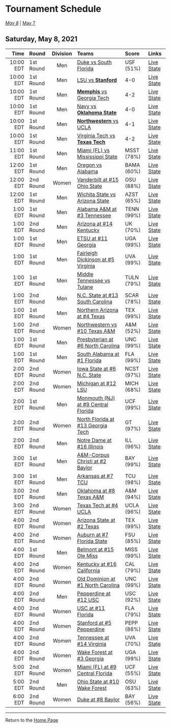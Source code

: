 # Tournament Schedule  

*[May 8](./05-08.md)* | [May 7](./05-07.md)  

## Saturday, May 8, 2021  

| Time | Round | Division | Teams | Score | Links |
| ---: | :---- | :------: | :---- | :---- | :---- |
| 10:00 EDT | 1st Round | Men   | [Duke vs South Florida](../ncaam/matches/R1_3-4_DUKE_vs_USF.md) | USF (51%) | [Live State](liveStats) |  
| 10:00 EDT | 1st Round | Men   | [LSU vs <b>Stanford</b>](../ncaam/matches/R1_19-20_LSU_vs_STAN.md) | 4-0 | [Live State](liveStats) |  
| 10:00 EDT | 1st Round | Men   | [<b>Memphis</b> vs Georgia Tech](../ncaam/matches/R1_35-36_MEM_vs_GT.md) | 4-2 | [Live State](liveStats) |  
| 10:00 EDT | 1st Round | Men   | [Navy vs <b>Oklahoma State</b>](../ncaam/matches/R1_45-46_NAVY_vs_OKST.md) | 4-0 | [Live State](liveStats) |  
| 10:00 EDT | 1st Round | Men   | [<b>Northwestern</b> vs UCLA](../ncaam/matches/R1_29-30_NW_vs_UCLA.md) | 4-1 | [Live State](liveStats) |  
| 10:00 EDT | 1st Round | Men   | [Virginia Tech vs <b>Texas Tech</b>](../ncaam/matches/R1_43-44_VT_vs_TTU.md) | 4-2 | [Live State](liveStats) |  
| 11:00 EDT | 1st Round | Men   | [Miami (FL) vs Mississippi State](../ncaam/matches/R1_11-12_MIA_vs_MSST.md) | MSST (78%) | [Live State](liveStats) |  
| 12:00 EDT | 1st Round | Men   | [Oregon vs Alabama](../ncaam/matches/R1_61-62_ORE_vs_BAMA.md) | BAMA (60%) | [Live State](liveStats) |  
| 12:00 EDT | 2nd Round | Women | [Vanderbilt at #15 Ohio State](../ncaaw/matches/R2_57-60_VANDY_vs_OSU.md) | OSU (88%) | [Live State](liveStats) |  
| 12:00 EDT | 1st Round | Men   | [Wichita State vs Arizona State](../ncaam/matches/R1_51-52_WICH_vs_AZST.md) | AZST (65%) | [Live State](liveStats) |  
| 1:00 EDT | 1st Round | Men   | [Alabama A&M at #3 Tennessee](../ncaam/matches/R1_33-34_AAMU_vs_TENN.md) | TENN (99%) | [Live State](liveStats) |  
| 1:00 EDT | 2nd Round | Men   | [Arizona at #14 Kentucky](../ncaam/matches/R2_37-40_ARIZ_vs_UK.md) | UK (70%) | [Live State](liveStats) |  
| 1:00 EDT | 1st Round | Men   | [ETSU at #11 Georgia](../ncaam/matches/R1_41-42_ETSU_vs_UGA.md) | UGA (99%) | [Live State](liveStats) |  
| 1:00 EDT | 1st Round | Men   | [Fairleigh Dickinson at #5 Virginia](../ncaam/matches/R1_17-18_FDU_vs_UVA.md) | UVA (99%) | [Live State](liveStats) |  
| 1:00 EDT | 1st Round | Men   | [Middle Tennessee vs Tulane](../ncaam/matches/R1_59-60_MTSU_vs_TULN.md) | TULN (79%) | [Live State](liveStats) |  
| 1:00 EDT | 2nd Round | Men   | [N.C. State at #13 South Carolina](../ncaam/matches/R2_25-28_NCST_vs_SCAR.md) | SCAR (78%) | [Live State](liveStats) |  
| 1:00 EDT | 1st Round | Men   | [Northern Arizona at #4 Texas](../ncaam/matches/R1_31-32_NAU_vs_TEX.md) | TEX (99%) | [Live State](liveStats) |  
| 1:00 EDT | 2nd Round | Women | [Northwestern vs #10 Texas A&M](../ncaaw/matches/R2_53-56_NW_vs_AM.md) | A&M (52%) | [Live State](liveStats) |  
| 1:00 EDT | 1st Round | Men   | [Presbyterian at #6 North Carolina](../ncaam/matches/R1_47-48_PRES_vs_UNC.md) | UNC (99%) | [Live State](liveStats) |  
| 1:00 EDT | 1st Round | Men   | [South Alabama at #1 Florida](../ncaam/matches/R1_1-2_SALA_vs_FLA.md) | FLA (99%) | [Live State](liveStats) |  
| 2:00 EDT | 2nd Round | Women | [Iowa State at #6 N.C. State](../ncaaw/matches/R2_45-48_ISU_vs_NCST.md) | NCST (97%) | [Live State](liveStats) |  
| 2:00 EDT | 2nd Round | Women | [Michigan at #12 LSU](../ncaaw/matches/R2_21-24_MICH_vs_LSU.md) | MICH (68%) | [Live State](liveStats) |  
| 2:00 EDT | 1st Round | Men   | [Monmouth (NJ) at #9 Central Florida](../ncaam/matches/R1_9-10_MONM_vs_UCF.md) | UCF (99%) | [Live State](liveStats) |  
| 2:00 EDT | 2nd Round | Women | [North Florida at #13 Georgia Tech](../ncaaw/matches/R2_25-28_UNF_vs_GT.md) | GT (97%) | [Live State](liveStats) |  
| 2:00 EDT | 2nd Round | Men   | [Notre Dame at #16 Illinois](../ncaam/matches/R2_5-8_ND_vs_ILL.md) | ILL (96%) | [Live State](liveStats) |  
| 3:00 EDT | 1st Round | Men   | [A&M-Corpus Christi at #2 Baylor](../ncaam/matches/R1_63-64_TAMCC_vs_BAY.md) | BAY (99%) | [Live State](liveStats) |  
| 3:00 EDT | 1st Round | Men   | [Arkansas at #7 TCU](../ncaam/matches/R1_49-50_ARK_vs_TCU.md) | TCU (98%) | [Live State](liveStats) |  
| 3:00 EDT | 2nd Round | Men   | [Oklahoma at #8 Texas A&M](../ncaam/matches/R2_13-16_OKLA_vs_AM.md) | A&M (94%) | [Live State](liveStats) |  
| 3:00 EDT | 2nd Round | Women | [Texas Tech at #4 UCLA](../ncaaw/matches/R2_29-32_TTU_vs_UCLA.md) | UCLA (96%) | [Live State](liveStats) |  
| 4:00 EDT | 2nd Round | Women | [Arizona State at #2 Texas](../ncaaw/matches/R2_61-64_AZST_vs_TEX.md) | TEX (99%) | [Live State](liveStats) |  
| 4:00 EDT | 2nd Round | Women | [Auburn at #7 Florida State](../ncaaw/matches/R2_49-52_AUB_vs_FSU.md) | FSU (85%) | [Live State](liveStats) |  
| 4:00 EDT | 1st Round | Men   | [Belmont at #15 Ole Miss](../ncaam/matches/R1_57-58_BEL_vs_MISS.md) | MISS (99%) | [Live State](liveStats) |  
| 4:00 EDT | 2nd Round | Women | [Kentucky at #16 California](../ncaaw/matches/R2_5-8_UK_vs_CAL.md) | CAL (79%) | [Live State](liveStats) |  
| 4:00 EDT | 2nd Round | Women | [Old Dominion at #1 North Carolina](../ncaaw/matches/R2_1-4_ODU_vs_UNC.md) | UNC (99%) | [Live State](liveStats) |  
| 4:00 EDT | 2nd Round | Men   | [Pepperdine at #12 USC](../ncaam/matches/R2_21-24_PEPP_vs_USC.md) | USC (92%) | [Live State](liveStats) |  
| 4:00 EDT | 2nd Round | Women | [USC at #11 Florida](../ncaaw/matches/R2_41-44_USC_vs_FLA.md) | FLA (79%) | [Live State](liveStats) |  
| 4:00 EDT | 2nd Round | Women | [Stanford at #5 Pepperdine](../ncaaw/matches/R2_17-20_STAN_vs_PEPP.md) | PEPP (86%) | [Live State](liveStats) |  
| 4:00 EDT | 2nd Round | Women | [Tennessee at #14 Virginia](../ncaaw/matches/R2_37-40_TENN_vs_UVA.md) | UVA (70%) | [Live State](liveStats) |  
| 4:00 EDT | 2nd Round | Women | [Wake Forest at #3 Georgia](../ncaaw/matches/R2_33-36_WAKE_vs_UGA.md) | UGA (99%) | [Live State](liveStats) |  
| 5:00 EDT | 2nd Round | Women | [Miami (FL) at #9 Central Florida](../ncaaw/matches/R2_9-12_MIA_vs_UCF.md) | UCF (55%) | [Live State](liveStats) |  
| 5:00 EDT | 2nd Round | Men   | [Ohio State at #10 Wake Forest](../ncaam/matches/R2_53-56_OSU_vs_WAKE.md) | OSU (63%) | [Live State](liveStats) |  
| 6:00 EDT | 2nd Round | Women | [Duke at #8 Baylor](../ncaaw/matches/R2_13-16_DUKE_vs_BAY.md) | BAY (56%) | [Live State](liveStats) |  
  
------
Return to the [Home Page](../../index.md)
